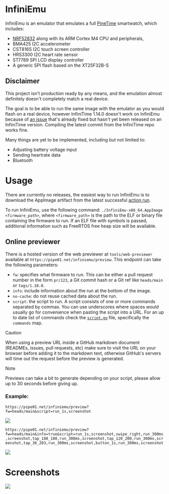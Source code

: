# InfiniEmu

InfiniEmu is an emulator that emulates a full [PineTime](https://pine64.org/devices/pinetime/) smartwatch, which includes:

* [NRF52832](https://www.nordicsemi.com/Products/nRF52832) along with its ARM Cortex M4 CPU and peripherals, 
* BMA425 I2C accelerometer
* CST816S I2C touch screen controller
* HRS3300 I2C heart rate sensor
* ST7789 SPI LCD display controller
* A generic SPI flash based on the XT25F32B-S

## Disclaimer

This project isn't production ready by any means, and the emulation almost definitely doesn't completely match a real device.

The goal is to be able to run the same image with the emulator as you would flash on a real device, however InfiniTime 1.14.0 doesn't work on InfiniEmu because of [an issue](https://github.com/InfiniTimeOrg/InfiniTime/pull/2070) that's already fixed but hasn't yet been released on an InfiniTime version. Compiling the latest commit from the InfiniTime repo works fine.

Many things are yet to be implemented, including but not limited to:

* Adjusting battery voltage input
* Sending heartrate data
* Bluetooth

# Usage

There are currently no releases, the easiest way to run InfiniEmu is to download the AppImage artifact from the latest successful [action run](https://github.com/pipe01/InfiniEmu/actions).

To run InfiniEmu, use the following command: `./InfiniEmu-x86_64.AppImage <firmware_path>`, where `<firmware_path>` is the path to the ELF or binary file containing the firmware to run. If an ELF file with symbols is passed, additional information such as FreeRTOS free heap size will be available.

## Online previewer

There is a hosted version of the web previewer at `tools/web-previewer` available at `https://pipe01.net/infiniemu/preview`. This endpoint can take the following parameters:

- `fw`: specifies what firmware to run. This can be either a pull request number in the form `pr/123`, a Git commit hash or a Git ref like `heads/main` or `tags/1.10.0`.
- `info`: include information about the run at the bottom of the image.
- `no-cache`: do not reuse cached data about the run.
- `script`: the script to run. A script consists of one or more commands separated by commas. You can use underscores where spaces would usually go for convenience when pasting the script into a URL. For an up to date list of commands check the [`script.go`](https://github.com/pipe01/InfiniEmu/blob/master/frontend/desktop/script/script.go) file, specifically the `commands` map.

> [!CAUTION]
> When using a preview URL inside a GitHub markdown document (READMEs, issues, pull requests, etc) make sure to visit the URL on your browser before adding it to the markdown text, otherwise GitHub's servers will time out the request before the preview is generated.

> [!NOTE]  
> Previews can take a bit to generate depending on your script, please allow up to 30 seconds before giving up.

### Example:

`https://pipe01.net/infiniemu/preview?fw=heads/main&script=run_1s,screenshot`

![](https://pipe01.net/infiniemu/preview?fw=heads/main&script=run_1s,screenshot)

`https://pipe01.net/infiniemu/preview?fw=heads/main&info=true&script=run_1s,screenshot,swipe_right,run_300ms,screenshot,tap_180_180,run_300ms,screenshot,tap_120_200,run_300ms,screenshot,tap_36_203,run_300ms,screenshot,button_1s,run_300ms,screenshot`

![](https://pipe01.net/infiniemu/preview?fw=heads/main&info=true&script=run_1s,screenshot,swipe_right,run_300ms,screenshot,tap_180_180,run_300ms,screenshot,tap_120_200,run_300ms,screenshot,tap_36_203,run_300ms,screenshot,button_1s,run_300ms,screenshot)

# Screenshots

![](docs/screenshot.jpg)
